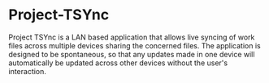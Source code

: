 # Project-TSYnc
Project TSYnc is a LAN based application that allows live syncing of work files across multiple devices sharing the concerned files. The application is designed to be spontaneous, so that any updates made in one device will automatically be updated across other devices without the user's interaction.
